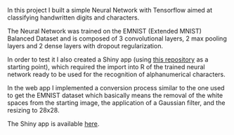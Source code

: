 In this project I built a simple Neural Network with Tensorflow aimed at classifying handwritten digits and characters.

The Neural Network was trained on the EMNIST (Extended MNIST) Balanced Dataset and is composed of 3 convolutional layers, 2 max pooling layers and 2 dense layers with dropout regularization.


In order to test it I also created a Shiny app (using [this repository](https://github.com/rocalabern/HandwrittenDigitRecognition) as a starting point), which required the import into R of the trained neural network ready to be used for the recognition of alphanumerical characters.

In the web app I implemented a conversion process similar to the one used to get the EMNIST dataset which basically means the removal of the white spaces from the starting image, the application of a Gaussian filter, and the resizing to 28x28.

The Shiny app is available [here](http://www.carlocavalieri.com/recognizer).
